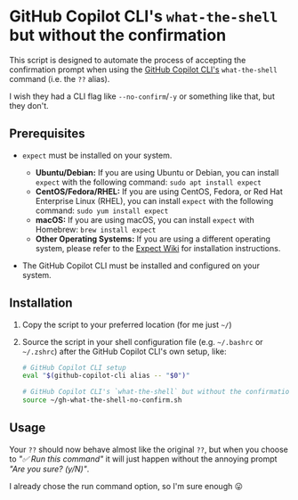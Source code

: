 # GitHub Copilot CLI's `what-the-shell` but without the confirmation

This script is designed to automate the process of accepting the confirmation prompt when using the [GitHub Copilot CLI's](https://www.npmjs.com/package/@githubnext/github-copilot-cli) `what-the-shell` command (i.e. the `??` alias).

I wish they had a CLI flag like `--no-confirm`/`-y` or something like that, but they don't.

## Prerequisites

- `expect` must be installed on your system. 
    - **Ubuntu/Debian:** If you are using Ubuntu or Debian, you can install `expect` with the following command: `sudo apt install expect`
    - **CentOS/Fedora/RHEL:** If you are using CentOS, Fedora, or Red Hat Enterprise Linux (RHEL), you can install `expect` with the following command: `sudo yum install expect`
    - **macOS:** If you are using macOS, you can install `expect` with Homebrew: `brew install expect`
    - **Other Operating Systems:** If you are using a different operating system, please refer to the [Expect Wiki](https://core.tcl-lang.org/expect/file?name=INSTALL) for installation instructions.

- The GitHub Copilot CLI must be installed and configured on your system.

## Installation

1. Copy the script to your preferred location (for me just `~/`)
2. Source the script in your shell configuration file (e.g. `~/.bashrc` or `~/.zshrc`) after the GitHub Copilot CLI's own setup, like:
    
    ```bash
    # GitHub Copilot CLI setup
    eval "$(github-copilot-cli alias -- "$0")"

    # GitHub Copilot CLI's `what-the-shell` but without the confirmation
    source ~/gh-what-the-shell-no-confirm.sh
    ```

## Usage

Your `??` should now behave almost like the original `??`, but when you choose to _"✅ Run this command"_ it will just happen without the annoying prompt _"Are you sure? (y/N)"_. 

I already chose the run command option, so I'm sure enough 😛
